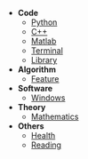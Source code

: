 * **Code**
  * [Python](Code/Python.md)
  * [C++](Code/C++.md)
  * [Matlab](Code/Matlab.md)
  * [Terminal](Code/Terminal.md)
  * [Library](Code/Library.md)
* **Algorithm**
  * [Feature](Algorithm/Feature.md)
* **Software**
  * [Windows](Software/Windows.md)
* **Theory**
  * [Mathematics](Theory/Mathematics.md)
* **Others**
  * [Health](Others/Health.md)
  * [Reading](Others/Reading.md)